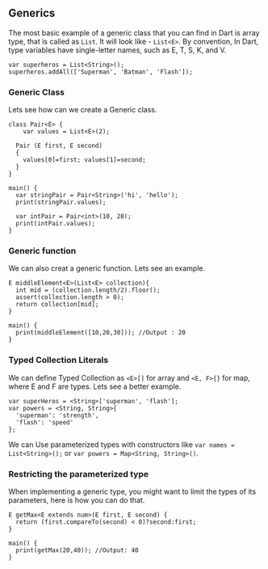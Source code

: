 ## Generics

The most basic example of a generic class that you can find in Dart is array type, that is called as ```List```. It will look like - ```List<E>```.
By convention, In Dart, type variables have single-letter names, such as E, T, S, K, and V.

```
var superheros = List<String>();
superheros.addAll(['Superman', 'Batman', 'Flash']);
```

### Generic Class
Lets see how can we create a Generic class.

```
class Pair<E> {
 	var values = List<E>(2);
  
  Pair (E first, E second)
  {
    values[0]=first; values[1]=second;
  }
}

main() {
  var stringPair = Pair<String>('hi', 'hello');
  print(stringPair.values);
  
  var intPair = Pair<int>(10, 20);
  print(intPair.values);
}
```

### Generic function
We can also creat a generic function. Lets see an example.

```
E middleElement<E>(List<E> collection){
  int mid = (collection.length/2).floor();
  assert(collection.length > 0);
  return collection[mid];
}

main() {
  print(middleElement([10,20,30])); //Output : 20
}
```

### Typed Collection Literals

We can define Typed Collection as ```<E>[]``` for array and ```<E, F>{}``` for map, where E and F are types. Lets see a better example.

```
var superHeros = <String>['superman', 'flash'];
var powers = <String, String>{
  'superman': 'strength',
  'flash': 'speed'
};
```

We can Use parameterized types with constructors like ```var names = List<String>();``` or ```var powers = Map<String, String>()```.


### Restricting the parameterized type

When implementing a generic type, you might want to limit the types of its parameters, here is how you can do that.

```
E getMax<E extends num>(E first, E second) {
  return (first.compareTo(second) < 0)?second:first;
}

main() {
  print(getMax(20,40)); //Output: 40
}
```

